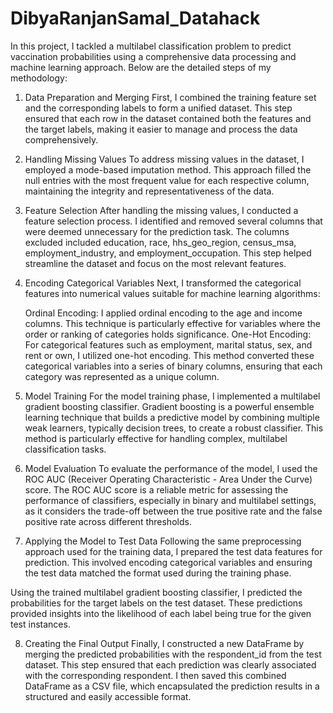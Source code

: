 # DibyaRanjanSamal_Datahack
In this project, I tackled a multilabel classification problem to predict vaccination probabilities using a comprehensive data processing and machine learning approach. Below are the detailed steps of my methodology:

1. Data Preparation and Merging
First, I combined the training feature set and the corresponding labels to form a unified dataset. This step ensured that each row in the dataset contained both the features and the target labels, making it easier to manage and process the data comprehensively.

2. Handling Missing Values
To address missing values in the dataset, I employed a mode-based imputation method. This approach filled the null entries with the most frequent value for each respective column, maintaining the integrity and representativeness of the data.

3. Feature Selection
After handling the missing values, I conducted a feature selection process. I identified and removed several columns that were deemed unnecessary for the prediction task. The columns excluded included education, race, hhs_geo_region, census_msa, employment_industry, and employment_occupation. This step helped streamline the dataset and focus on the most relevant features.

4. Encoding Categorical Variables
Next, I transformed the categorical features into numerical values suitable for machine learning algorithms:

     Ordinal Encoding:  I applied ordinal encoding to the age and income columns. This technique is particularly effective for variables where the order or ranking of categories holds significance.
     One-Hot Encoding:  For categorical features such as employment, marital status, sex, and rent or own, I utilized one-hot encoding. This method converted these categorical variables into a series of binary 
                       columns, ensuring that each category was represented as a unique column.
5. Model Training
For the model training phase, I implemented a multilabel gradient boosting classifier. Gradient boosting is a powerful ensemble learning technique that builds a predictive model by combining multiple weak learners, typically decision trees, to create a robust classifier. This method is particularly effective for handling complex, multilabel classification tasks.

6. Model Evaluation
To evaluate the performance of the model, I used the ROC AUC (Receiver Operating Characteristic - Area Under the Curve) score. The ROC AUC score is a reliable metric for assessing the performance of classifiers, especially in binary and multilabel settings, as it considers the trade-off between the true positive rate and the false positive rate across different thresholds.

7. Applying the Model to Test Data
Following the same preprocessing approach used for the training data, I prepared the test data features for prediction. This involved encoding categorical variables and ensuring the test data matched the format used during the training phase.

Using the trained multilabel gradient boosting classifier, I predicted the probabilities for the target labels on the test dataset. These predictions provided insights into the likelihood of each label being true for the given test instances.

8. Creating the Final Output
Finally, I constructed a new DataFrame by merging the predicted probabilities with the respondent_id from the test dataset. This step ensured that each prediction was clearly associated with the corresponding respondent. I then saved this combined DataFrame as a CSV file, which encapsulated the prediction results in a structured and easily accessible format.
